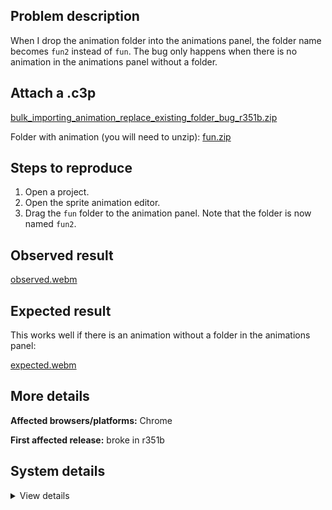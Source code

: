 ## Problem description

When I drop the animation folder into the animations panel, the folder name becomes `fun2` instead of `fun`. The bug only happens when there is no animation in the animations panel without a folder.

## Attach a .c3p

[bulk_importing_animation_replace_existing_folder_bug_r351b.zip](https://github.com/WilsonPercival/WilsonPercival/files/12089360/bulk_importing_animation_replace_existing_folder_bug_r351b.zip)

Folder with animation (you will need to unzip): [fun.zip](https://github.com/WilsonPercival/WilsonPercival/files/12089363/fun.zip)

## Steps to reproduce

1. Open a project.
2. Open the sprite animation editor.
3. Drag the `fun` folder to the animation panel. Note that the folder is now named `fun2`.

## Observed result

[observed.webm](https://github.com/WilsonPercival/WilsonPercival/assets/91274932/ef6fedc1-bff9-41c7-b3c7-9ac5ec10bedb)

## Expected result

This works well if there is an animation without a folder in the animations panel:

[expected.webm](https://github.com/WilsonPercival/WilsonPercival/assets/91274932/00df73d7-2288-4833-942e-c3dad6902209)

## More details



**Affected browsers/platforms:** Chrome

**First affected release:** broke in r351b

## System details

<details><summary>View details</summary>

Platform information
Product: Construct 3 r351 (beta)
Browser: Chrome 114.0.5735.199
Browser engine: Chromium
Context: browser
Operating system: Windows 11
Device type: desktop
Device pixel ratio: 1.5
Logical CPU cores: 16
Approx. device memory: 8 GB
User agent: Mozilla/5.0 (Windows NT 10.0; Win64; x64) AppleWebKit/537.36 (KHTML, like Gecko) Chrome/114.0.0.0 Safari/537.36
Language setting: en-US

Local storage
Storage quota (approx): 283 gb
Storage usage (approx): 257 mb (0.1%)
Persistant storage: No

Browser support notes
This list contains missing features that are not required, but could improve performance or user experience if supported.

Nothing is missing. Everything is OK!
WebGL information
Version string: WebGL 2.0 (OpenGL ES 3.0 Chromium)
Numeric version: 2
Supports NPOT textures: yes
Supports GPU profiling: no
Supports highp precision: yes
Vendor: Google Inc. (AMD)
Renderer: ANGLE (AMD, AMD Radeon(TM) Graphics Direct3D11 vs_5_0 ps_5_0, D3D11)
Major performance caveat: no
Maximum texture size: 16384
Point size range: 1 to 1024
Extensions:

EXT_color_buffer_float
EXT_color_buffer_half_float
EXT_disjoint_timer_query_webgl2
EXT_float_blend
EXT_texture_compression_bptc
EXT_texture_compression_rgtc
EXT_texture_filter_anisotropic
EXT_texture_norm16
KHR_parallel_shader_compile
OES_draw_buffers_indexed
OES_texture_float_linear
OVR_multiview2
WEBGL_compressed_texture_s3tc
WEBGL_compressed_texture_s3tc_srgb
WEBGL_debug_renderer_info
WEBGL_debug_shaders
WEBGL_lose_context
WEBGL_multi_draw
WEBGL_provoking_vertex
Audio information
System sample rate: 48000 Hz
Output channels: 2
Output interpretation: speakers
Supported decode formats:

WebM Opus (audio/webm; codecs=opus)
Ogg Opus (audio/ogg; codecs=opus)
WebM Vorbis (audio/webm; codecs=vorbis)
Ogg Vorbis (audio/ogg; codecs=vorbis)
MPEG-4 AAC (audio/mp4; codecs=mp4a.40.5)
MP3 (audio/mpeg)
FLAC (audio/flac)
PCM WAV (audio/wav; codecs=1)
Supported encode formats:

WebM Opus (audio/webm; codecs=opus)
Video information
Supported decode formats:

WebM AV1 (video/webm; codecs=av01.0.00M.08)
MP4 AV1 (video/mp4; codecs=av01.0.00M.08)
WebM VP9 (video/webm; codecs=vp9)
WebM VP8 (video/webm; codecs=vp8)
Ogg Theora (video/ogg; codecs=theora)
H.265 (video/mp4; codecs=hev1.1.2.L93.B0)
H.264 (video/mp4; codecs=avc1.42E01E)
Supported encode formats:

WebM AV1 (video/webm; codecs=av1)
WebM VP9 (video/webm; codecs=vp9)
WebM VP8 (video/webm; codecs=vp8)

</details>
